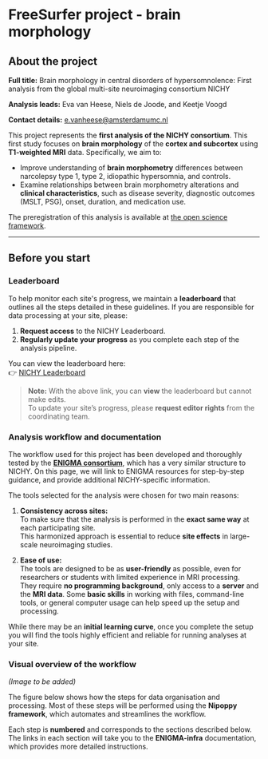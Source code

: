 # FreeSurfer project - brain morphology

## About the project

**Full title:** Brain morphology in central disorders of hypersomnolence: First analysis from the global multi-site neuroimaging consortium NICHY

**Analysis leads:** Eva van Heese, Niels de Joode, and Keetje Voogd

**Contact details:** e.vanheese@amsterdamumc.nl

This project represents the **first analysis of the NICHY consortium**. This first study focuses on **brain morphology** of the **cortex and subcortex** using **T1-weighted MRI** data. Specifically, we aim to:  

- Improve understanding of **brain morphometry** differences between narcolepsy type 1, type 2, idiopathic hypersomnia, and controls.  
- Examine relationships between brain morphometry alterations and **clinical characteristics**, such as disease severity, diagnostic outcomes (MSLT, PSG), onset, duration, and medication use.  

The preregistration of this analysis is available at [the open science framework](https://osf.io/8fdqc).

---

## Before you start

### Leaderboard

To help monitor each site's progress, we maintain a **leaderboard** that outlines all the steps detailed in these guidelines. If you are responsible for data processing at your site, please:

1. **Request access** to the NICHY Leaderboard.  
2. **Regularly update your progress** as you complete each step of the analysis pipeline.

You can view the leaderboard here:  
👉 [NICHY Leaderboard](https://docs.google.com/spreadsheets/d/1t4-qiyZM0aJkHxsnCzTBjaEYqRw58aoUS0GbYrUE9fw/edit?gid=0#gid=0)

> **Note:** With the above link, you can **view** the leaderboard but cannot make edits.  
> To update your site’s progress, please **request editor rights** from the coordinating team.

### Analysis workflow and documentation

The workflow used for this project has been developed and thoroughly tested by the [**ENIGMA consortium**](https://enigma.ini.usc.edu/), which has a very similar structure to NICHY. On this page, we will link to ENIGMA resources for step-by-step guidance, and provide additional NICHY-specific information.

The tools selected for the analysis were chosen for two main reasons:

1. **Consistency across sites:**  
   To make sure that the analysis is performed in the **exact same way** at each participating site.  
   This harmonized approach is essential to reduce **site effects** in large-scale neuroimaging studies.

2. **Ease of use:**  
   The tools are designed to be as **user-friendly** as possible, even for researchers or students with limited experience in MRI processing.  
   They require **no programming background**, only access to a **server** and the **MRI data**. Some **basic skills** in working with files, command-line tools, or general computer usage can help speed up the setup and processing.

While there may be an **initial learning curve**, once you complete the setup you will find the tools highly efficient and reliable for running analyses at your site.

### Visual overview of the workflow

*(Image to be added)*

The figure below shows how the steps for data organisation and processing. Most of these steps will be performed using the **Nipoppy framework**, which automates and streamlines the workflow.  

Each step is **numbered** and corresponds to the sections described below. The links in each section will take you to the **ENIGMA-infra** documentation, which provides more detailed instructions.


